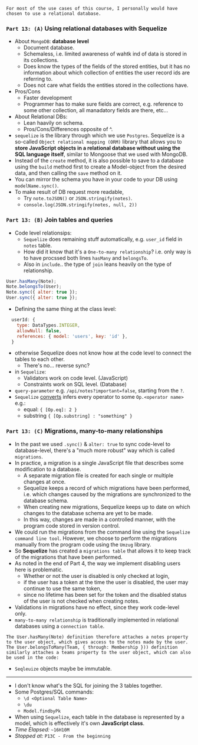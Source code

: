```
For most of the use cases of this course, I personally would have chosen to use a relational database.
```

### `Part 13: (A)` Using relational databases with Sequelize

- About `MongoDB`: **database level**
  - Document database.
  - Schemaless, i.e. limited awareness of wahtk ind of data is stored in its collections.
  - Does know the types of the fields of the stored entities, but it has no information about which collection of entities the user record ids are referring to.
  - Does not care what fields the entities stored in the collections have.
- Pros/Cons
  - Faster development
  - Programmer has to make sure fields are correct, e.g. reference to some other collection, all manadatory fields are there, etc...
- About Relational DBs:
  - Lean haavily on schema.
  - Pros/Cons/Differences opposite of ^.
- `sequelize` is the library through which we use `Postgres`. Sequelize is a so-called `Object relational mapping (ORM)` library that allows you to **store JavaScript objects in a relational database without using the SQL language itself**, similar to Mongoose that we used with MongoDB.
- Instead of the `create` method, it is also possible to save to a database using the `build` method first to create a Model-object from the desired data, and then calling the `save` method on it.
- You can mirror the schema you have in your code to your DB using `modelName.sync()`.
- To make result of DB request more readable,
  - Try `note.toJSON()` or `JSON.stringify(notes)`.
  - `console.log(JSON.stringify(notes, null, 2))`

### `Part 13: (B)` Join tables and queries

- Code level relationsips:
  - `Sequelize` does remaining stuff automatically, e.g. `user_id` field in `notes` table.
  - How did it know that it's a `One-to-many relationship`? i.e. only way is to have procssed both lines `hasMany` and `belongsTo`.
  - Also in `include`.. the type of `join` leans heavily on the type of relationship.

```js
User.hasMany(Note);
Note.belongsTo(User);
Note.sync({ alter: true });
User.sync({ alter: true });
```

- Defining the same thing at the class level:

```js
  userId: {
    type: DataTypes.INTEGER,
    allowNull: false,
    references: { model: 'users', key: 'id' },
  }
```

- otherwise Sequelize does not know how at the code level to connect the tables to each other.
  - There's no... reverse sync?
- in `Sequelize`:
  - Validators work on code level. (JavaScript)
  - Constraints work on SQL level. (Database)
- `query-parameter` e.g. `/api/notes?important=false`, starting from the `?`.
- `Sequelize` [converts](https://sequelize.org/docs/v6/core-concepts/model-querying-basics/#operators) infers every operator to some `Op.<operator name>` e.g.:
  - equal: `{ [Op.eq]: 2 }`
  - substring `{ [Op.substring] : "something" }`

### `Part 13: (C)` Migrations, many-to-many relationships

- In the past we used `.sync()` & `alter: true` to sync code-level to database-level, there's a "much more robust" way which is called `migrations`.
- In practice, a migration is a single JavaScript file that describes some modification to a database.
  - A separate migration file is created for each single or multiple changes at once.
  - Sequelize keeps a record of which migrations have been performed, i.e. which changes caused by the migrations are synchronized to the database schema.
  - When creating new migrations, Sequelize keeps up to date on which changes to the database schema are yet to be made.
  - In this way, changes are made in a controlled manner, with the program code stored in version control.
- We could run the migrations from the command line using the `Sequelize command line tool`. However, we choose to perform the migrations manually from the program code using the `Umzug` library.
- So **Sequelize** has created a `migrations table` that allows it to keep track of the migrations that have been performed.
- As noted in the end of Part 4, the way we implement disabling users here is problematic.
  - Whether or not the user is disabled is only checked at login,
  - if the user has a token at the time the user is disabled, the user may continue to use the same token,
  - since no lifetime has been set for the token and the disabled status of the user is not checked when creating notes.
- Validations in migrations have no effect, since they work code-level only.
- `many-to-many relationship` is traditionally implemented in relational databases using a `connection table`.

```
The User.hasMany(Note) definition therefore attaches a notes property to the user object, which gives access to the notes made by the user. The User.belongsToMany(Team, { through: Membership })) definition similarly attaches a teams property to the user object, which can also be used in the code:
```

- `Seqleuize` objects maybe be immutable.

---

- I don't know what's the SQL for joining the 3 tables together.
- Some Postgres/SQL commands:
  - `\d <Optional Table Name>`
  - `\du`
  - `Model.findbyPk`
- When using `Sequelize`, each table in the database is represented by a model, which is effectively it's own **JavaScript class**.
- _Time Elapsed:_ `~16H10M`
- _Stopped at:_ `P13C - From the beginning`
